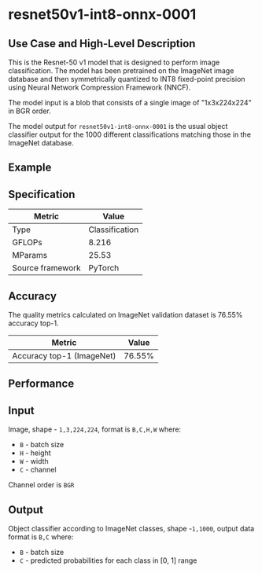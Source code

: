 # resnet50v1-int8-onnx-0001

## Use Case and High-Level Description

This is the Resnet-50 v1 model that is designed to perform image classification. 
The model has been pretrained on the ImageNet image database and then symmetrically quantized to 
INT8 fixed-point precision using Neural Network Compression Framework (NNCF).  

The model input is a blob that consists of a single image of "1x3x224x224" in BGR order.

The model output for `resnet50v1-int8-onnx-0001` is the usual object classifier output for the 1000 different classifications matching those in the ImageNet database.

## Example

## Specification

| Metric            | Value         |
|-------------------|---------------|
| Type              | Classification|
| GFLOPs            | 8.216 |
| MParams           | 25.53 |
| Source framework  | PyTorch    |

## Accuracy

The quality metrics calculated on ImageNet validation dataset is 76.55% accuracy top-1.

| Metric                    | Value         |
|---------------------------|---------------|
| Accuracy top-1 (ImageNet) |         76.55% |

## Performance

## Input

Image, shape - `1,3,224,224`, format is `B,C,H,W` where:

- `B` - batch size
- `H` - height
- `W` - width
- `C` - channel

Channel order is `BGR`

## Output

Object classifier according to ImageNet classes, shape -`1,1000`, output data format is `B,C` where:

- `B` - batch size
- `C` - predicted probabilities for each class in  [0, 1] range

